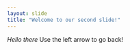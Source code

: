 ```yaml
---
layout: slide
title: "Welcome to our second slide!"
---
```

*Hello there*
Use the left arrow to go back!
